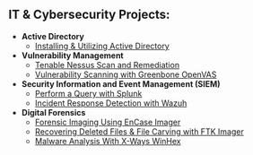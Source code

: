 <h2>IT & Cybersecurity Projects:</h2>

- <b>Active Directory</b>
  - [Installing & Utilizing Active Directory](https://github.com/Hashdan-M/Utilizing-Active-Directory)
- <b>Vulnerability Management</b>
  - [Tenable Nessus Scan and Remediation](https://github.com/Hashdan-M/Tenable-Nessus-Scan-and-Remediation)
  - [Vulnerability Scanning with Greenbone OpenVAS](https://github.com/Hashdan-M/Vulnerability-Scanning-with-Greenbone-OpenVAS)
- <b>Security Information and Event Management (SIEM)</b>
  - [Perform a Query with Splunk](https://github.com/Hashdan-M/Perform-a-query-with-Splunk)
  - [Incident Response Detection with Wazuh](https://github.com/Hashdan-M/Incident-Response-Detection-with-Wazuh)
- <b>Digital Forensics</b>
  - [Forensic Imaging Using EnCase Imager](https://github.com/Hashdan-M/Forensic-Imaging-Using-EnCase-Imager)
  - [Recovering Deleted Files & File Carving with FTK Imager](https://github.com/Hashdan-M/Recovering-Deleted-Files-File-Carving-with-FTK-Imager)
  - [Malware Analysis With X-Ways WinHex](https://github.com/Hashdan-M/Malware-Analysis-With-X-Ways-WinHex)
